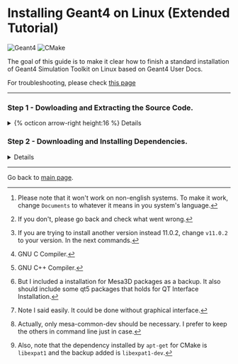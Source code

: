 # Installing Geant4 on Linux (Extended Tutorial)

![Geant4](https://custom-icon-badges.herokuapp.com/badge/-Geant4-lightgrey?logo=g4logo)
![CMake](https://img.shields.io/badge/CMake-%23008FBA.svg?style=for-the-badge&logo=cmake&logoColor=white&style=flat)

The goal of this guide is to make it clear how to finish a standard installation of Geant4 Simulation Toolkit on Linux based on Geant4 User Docs. 

For troubleshooting, please check [this page](https://araujoarthur.github.io/geant4-learning-resources/troubleshooting)

---
### Step 1 - Dowloading and Extracting the Source Code.
<details><summary> {% octicon arrow-right height:16 %} Details</summary>
<p>
The first step is to get Geant4's source code from their [official website](https://geant4.web.cern.ch/support/download).

After you have it on your computer, open your terminal and type[^1]:
[^1]: Please note that it won't work on non-english systems. To make it work, change `Documents` to whatever it means in you system's language.
```bash
    cd && mkdir ~/Documents/Geant4 -p && cd ~/Documents/Geant4
```
If you run `pwd` on your terminal, you should see something like[^2]:
[^2]:If you don't, please go back and check what went wrong.

```bash
/home/YOUR-USERNAME/Documents/Geant4
```
If you reached this directory, you can run[^3]:

```bash
cp ~/Downloads/geant4-v11.0.2.tar.gz . && tar -xf geant-v11.0.2.tar.gz
```
Here you must have in your `home/YOUR-USERNAME/Geant4` folder a file called `geant4-v11.0.2.tar.gz` and a folder called `geant4-v11.0.2`. Create a new folder called `geant4-v11.0.2-build` and change directory to it by running:
```bash
mkdir geant4-v11.0.2-build && cd geant4-v11.0.2-build
```

You're ready for Step 2.

[^3]:If you are trying to install another version instead 11.0.2, change `v11.0.2` to your version. In the next commands.
</p>
</details>

### Step 2 - Downloading and Installing Dependencies.

<details><summary>Details</summary>
<p>

#### Dependency List
To successfuly compile and run examples in Geant4, you need to:

1. Prepare to build its libraries;
2. Actually build Geant4 libraries from source;
3. Prepare to build a Geant4 example, and
4. Actually build a Geant4 example.

To complete each task we need:

- **CMake**: Used to prepare build files for your environment using directives found in `CMakeLists.txt` files. This one is installed by running:

```bash
sudo apt-get install cmake
```
___

- **Compiler**: The binary that will translate our source code in build units and these in **S**hared **O**bjects (`.so`) (equivalent to **D**ynamic-**L**ink **L**ibrary (`.dll`) files in Windows). I usually install both `gcc`[^4] and `g++`[^5] (the one that better fit the compilation process for Geant4). Finally, to make sure we won't run into problems while compiling the source code and if we are in a Debian-based distribution of Linux, we could install those through `build-essential` package. If you are not in a Debian-based distribution of Linux, you might need to install each build-essential dependency separately.

<details><summary>Command for Debian-based Distributions (such as Ubuntu, Linux Mint, elementaryOS, etc.)</summary>
<p>

```bash
sudo apt-get install build-essential 
```
</p>
</details>

<details><summary>Command for non-Debian-based Distributions (such as Ubuntu, Linux Mint, elementaryOS, etc.)</summary>
<p>

*I am not sure it will work, needs test. If you run into problem even using those, please [open an Issue](https://github.com/araujoarthur/geant4-learning-resources/issues)*
```bash
sudo [Package Tool Installation Command] libc6-dev libc-dev gcc g++ make
```
Package Tool Installation Commands:

| Distro      | Command |
| ----------- | ----------- |
| RHEL-Based  | `yum install` or `dnf install`      |
| Arch-Based | `pacman -S` |
| Debian-Based | `apt-get install` |

</p>
</details>

___

- **Graphical Interface**: Here we come to a point where this guide and your needs might diverge. I use as standard for visualization the `QT Interface`. You might want/need to use OpenGL, however I won't cover it[^6]. The graphical interface is used to check visualizations of the output of your simulations (instead of just data flowing in terminal) and to interact easily with the simulation via [Geant4 Intercomms](https://geant4-userdoc.web.cern.ch/UsersGuides/ForApplicationDeveloper/html/GettingStarted/graphicalUserInterface.html?highlight=intercoms)[^7]. To install the needed packages, run[^8]:

```bash
    sudo apt-get install mesa-common-dev qtbase5-dev qt3d5-dev libqt53dcore5 libqt53dextras5 libqt53dextras5
```

___

- **Expat XML Parser**: Dependency for CMake for XML Parsing. I don't really know why CMake uses Expat but even when installing cmake with `apt-get` I got the error of a missing Expat package, so I would also run the install command for this one as a backup[^9].

```bash
sudo apt-get install libexpat1-dev
```
With those installed, you should be ready for Step 3. (If you ran into problems, please [open an issue](https://github.com/araujoarthur/geant4-learning-resources/issues)).

[^4]:GNU C Compiler.
[^5]:GNU C++ Compiler.
[^6]:But I included a installation for Mesa3D packages as a backup. It also should include some qt5 packages that holds for QT Interface Installation.
[^7]:Note I said easily. It could be done without graphical interface.
[^8]:Actually, only mesa-common-dev should be necessary. I prefer to keep the others in command line just in case.
[^9]:Also, note that the dependency installed by `apt-get` for CMake is `libexpat1` and the backup added is `libexpat1-dev`.
</p>
</details>



---
Go back to [main page](https://araujoarthur.github.io/geant4-learning-resources/).
